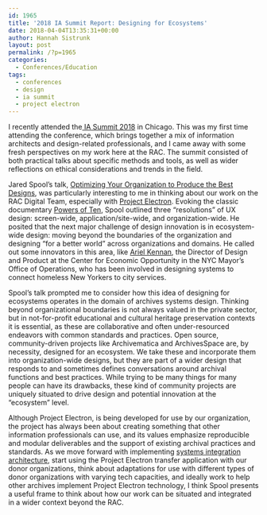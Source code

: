 ```yaml
---
id: 1965
title: '2018 IA Summit Report: Designing for Ecosystems'
date: 2018-04-04T13:35:31+00:00
author: Hannah Sistrunk
layout: post
permalink: /?p=1965
categories:
  - Conferences/Education
tags:
  - conferences
  - design
  - ia summit
  - project electron
---
```

I recently attended the[ IA Summit 2018](http://www.iasummit.org/past-summits/ia-summit-2018/) in Chicago. This was my first time attending the conference, which brings together a mix of information architects and design-related professionals, and I came away with some fresh perspectives on my work here at the RAC. The summit consisted of both practical talks about specific methods and tools, as well as wider reflections on ethical considerations and trends in the field.<!--more-->

Jared Spool’s talk, [Optimizing Your Organization to Produce the Best Designs](https://www.dropbox.com/s/kcg1iqnybl6j7hr/The%20Evolution%20Of%20A%20New%20UX%20Design%20Resolution%20-%20IA%20Summit%20Edition.key.pdf?dl=0), was particularly interesting to me in thinking about our work on the RAC Digital Team, especially with [Project Electron](http://projectelectron.rockarch.org/). Evoking the classic documentary [Powers of Ten](https://www.youtube.com/watch?v=0fKBhvDjuy0), Spool outlined three “resolutions” of UX design: screen-wide, application/site-wide, and organization-wide. He posited that the next major challenge of design innovation is in ecosystem-wide design: moving beyond the boundaries of the organization and designing “for a better world” across organizations and domains. He called out some innovators in this area, like [Ariel Kennan](https://government.diginomica.com/2017/06/09/designing-policy-change-ariel-kennan-applying-design-new-york-citys-homeless-problem/), the Director of Design and Product at the Center for Economic Opportunity in the NYC Mayor’s Office of Operations, who has been involved in designing systems to connect homeless New Yorkers to city services.  

Spool’s talk prompted me to consider how this idea of designing for ecosystems operates in the domain of archives systems design. Thinking beyond organizational boundaries is not always valued in the private sector, but in not-for-profit educational and cultural heritage preservation contexts it is essential, as these are collaborative and often under-resourced endeavors with common standards and practices. Open source, community-driven projects like Archivematica and ArchivesSpace are, by necessity, designed for an ecosystem. We take these and incorporate them into organization-wide designs, but they are part of a wider design that responds to and sometimes defines conversations around archival functions and best practices. While trying to be many things for many people can have its drawbacks, these kind of community projects are uniquely situated to drive design and potential innovation at the “ecosystem” level.

Although Project Electron, is being developed for use by our organization, the project has always been about creating something that other information professionals can use, and its values emphasize reproducible and modular deliverables and the support of existing archival practices and standards. As we move forward with implementing [systems integration architecture](http://blog.rockarch.org/?p=1954), start using the Project Electron transfer application with our donor organizations, think about adaptations for use with different types of donor organizations with varying tech capacities, and ideally work to help other archives implement Project Electron technology, I think Spool presents a useful frame to think about how our work can be situated and integrated in a wider context beyond the RAC.
